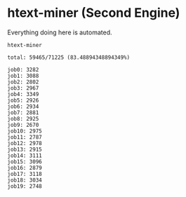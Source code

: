 # htext-miner (Second Engine)

Everything doing here is automated.

```
htext-miner

total: 59465/71225 (83.48894348894349%)

job0: 3282
job1: 3088
job2: 2802
job3: 2967
job4: 3349
job5: 2926
job6: 2934
job7: 2881
job8: 2925
job9: 2670
job10: 2975
job11: 2787
job12: 2978
job13: 2915
job14: 3111
job15: 3096
job16: 2879
job17: 3118
job18: 3034
job19: 2748
```